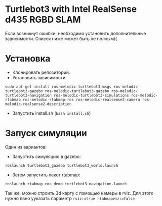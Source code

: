 # Turtlebot3 with Intel RealSense d435 RGBD SLAM
Если возникнут ошибки, необходимо установить дополнительные зависимости. Список ниже может быть не полным((
# Установка
- Клонировать репозиторий.
- Установить зависимости:

`sudo apt-get install ros-melodic-turtlebot3-msgs ros-melodic-turtlebot3-gazebo ros-melodic-turtlebot3-gazebo ros-melodic-turtlebot3-navigation ros-melodic-turtlebot3-simulations ros-melodic-rtabmap ros-melodic-rtabmap-ros ros-melodic-realsense2-camera ros-melodic-realsense2-description`
- Запустить install.sh (`bash install.sh`)

# Запуск симуляции
Один из вариантов:
- Запустить симуляцию в gazebo:

`roslaunch turtlebot3_gazebo turtlebot3_world.launch`

- Затем запустить пакет rtabmap:

`roslaunch rtabmap_ros demo_turtlebot3_navigation.launch`

Так же, можно строить 3d карту с помощью камеры в rviz. Для этого нужно явно ууказать параметр `rviz:=true rtabmapviz:=false`


